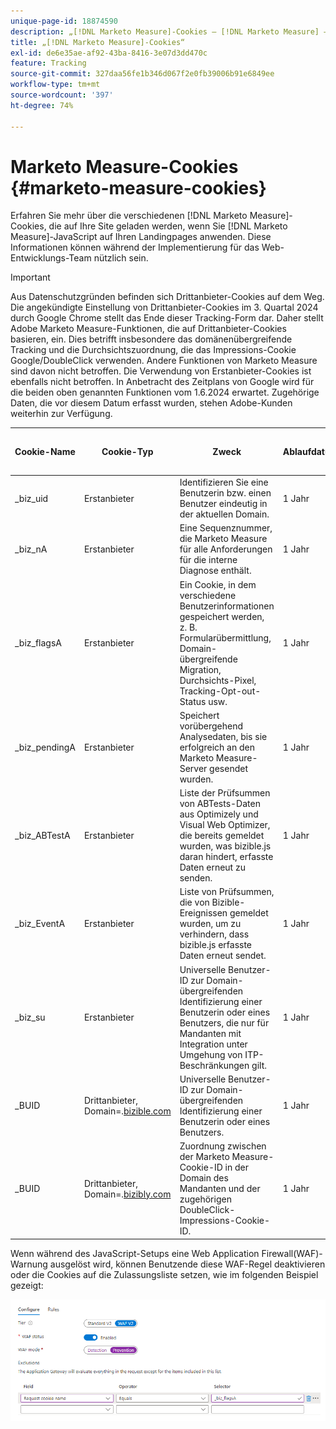 ```yaml
---
unique-page-id: 18874590
description: „[!DNL Marketo Measure]-Cookies – [!DNL Marketo Measure] – Produktdokumentation“
title: „[!DNL Marketo Measure]-Cookies“
exl-id: de6e35ae-af92-43ba-8416-3e07d3dd470c
feature: Tracking
source-git-commit: 327daa56fe1b346d067f2e0fb39006b91e6849ee
workflow-type: tm+mt
source-wordcount: '397'
ht-degree: 74%

---
```


# Marketo Measure-Cookies {#marketo-measure-cookies}

Erfahren Sie mehr über die verschiedenen [!DNL Marketo Measure]-Cookies, die auf Ihre Site geladen werden, wenn Sie [!DNL Marketo Measure]-JavaScript auf Ihren Landingpages anwenden. Diese Informationen können während der Implementierung für das Web-Entwicklungs-Team nützlich sein.

>[!IMPORTANT]
>
>Aus Datenschutzgründen befinden sich Drittanbieter-Cookies auf dem Weg. Die angekündigte Einstellung von Drittanbieter-Cookies im 3. Quartal 2024 durch Google Chrome stellt das Ende dieser Tracking-Form dar. Daher stellt Adobe Marketo Measure-Funktionen, die auf Drittanbieter-Cookies basieren, ein. Dies betrifft insbesondere das domänenübergreifende Tracking und die Durchsichtszuordnung, die das Impressions-Cookie Google/DoubleClick verwenden. Andere Funktionen von Marketo Measure sind davon nicht betroffen. Die Verwendung von Erstanbieter-Cookies ist ebenfalls nicht betroffen. In Anbetracht des Zeitplans von Google wird für die beiden oben genannten Funktionen vom 1.6.2024 erwartet. Zugehörige Daten, die vor diesem Datum erfasst wurden, stehen Adobe-Kunden weiterhin zur Verfügung.

<table>
<thead>
  <tr>
    <th>Cookie-Name</th>
    <th>Cookie-Typ</th>
    <th>Zweck</th>
    <th>Ablaufdatum</th>
    <th>Flag „Sicher“ gesetzt?<br></th>
    <th>Flag „Nur HTTP“ gesetzt?</th>
    <th>Cookie-Setzer</th>
  </tr>
</thead>
<tbody>
  <tr>
    <td>_biz_uid</td>
    <td>Erstanbieter</td>
    <td>Identifizieren Sie eine Benutzerin bzw. einen Benutzer eindeutig in der aktuellen Domain.</td>
    <td>1 Jahr</td>
    <td>Nein</td>
    <td>Nein</td>
    <td>bizible.js</td>
  </tr>
  <tr>
    <td>_biz_nA</td>
    <td>Erstanbieter</td>
    <td>Eine Sequenznummer, die Marketo Measure für alle Anforderungen für die interne Diagnose enthält.</td>
    <td>1 Jahr</td>
    <td>Nein</td>
    <td>Nein</td>
    <td>bizible.js</td>
  </tr>
  <tr>
    <td>_biz_flagsA</td>
    <td>Erstanbieter</td>
    <td>Ein Cookie, in dem verschiedene Benutzerinformationen gespeichert werden, z. B. Formularübermittlung, Domain-übergreifende Migration, Durchsichts-Pixel, Tracking-Opt-out-Status usw.</td>
    <td>1 Jahr</td>
    <td>Nein</td>
    <td>Nein</td>
    <td>bizible.js</td>
  </tr>
  <tr>
    <td>_biz_pendingA</td>
    <td>Erstanbieter</td>
    <td>Speichert vorübergehend Analysedaten, bis sie erfolgreich an den Marketo Measure-Server gesendet wurden.</td>
    <td>1 Jahr</td>
    <td>Nein</td>
    <td>Nein</td>
    <td>bizible.js</td>
  </tr>
  <tr>
    <td>_biz_ABTestA</td>
    <td>Erstanbieter</td>
    <td>Liste der Prüfsummen von ABTests-Daten aus Optimizely und Visual Web Optimizer, die bereits gemeldet wurden, was bizible.js daran hindert, erfasste Daten erneut zu senden.</td>
    <td>1 Jahr</td>
    <td>Nein</td>
    <td>Nein</td>
    <td>bizible.js</td>
  </tr>
  <tr>
    <td>_biz_EventA</td>
    <td>Erstanbieter</td>
    <td>Liste von Prüfsummen, die von Bizible-Ereignissen gemeldet wurden, um zu verhindern, dass bizible.js erfasste Daten erneut sendet.</td>
    <td>1 Jahr</td>
    <td>Nein</td>
    <td>Nein</td>
    <td>bizible.js</td>
  </tr>
  <tr>
    <td>_biz_su</td>
    <td>Erstanbieter</td>
    <td>Universelle Benutzer-ID zur Domain-übergreifenden Identifizierung einer Benutzerin oder eines Benutzers, die nur für Mandanten mit Integration unter Umgehung von ITP-Beschränkungen gilt.</td>
    <td>1 Jahr</td>
    <td>Ja</td>
    <td>Nein</td>
    <td>Edgecast</td>
  </tr>
  <tr>
    <td>_BUID</td>
    <td>Drittanbieter, Domain=.<a href="http://bizible.com/">bizible.com</a></td>
    <td>Universelle Benutzer-ID zur Domain-übergreifenden Identifizierung einer Benutzerin oder eines Benutzers.</td>
    <td>1 Jahr</td>
    <td>Ja</td>
    <td>Nein</td>
    <td>Edgecast</td>
  </tr>
  <tr>
    <td>_BUID</td>
    <td>Drittanbieter, Domain=.<a href="http://bizibly.com/">bizibly.com</a></td>
    <td>Zuordnung zwischen der Marketo Measure-Cookie-ID in der Domain des Mandanten und der zugehörigen DoubleClick-Impressions-Cookie-ID.</td>
    <td>1 Jahr</td>
    <td>Ja</td>
    <td>Nein</td>
    <td>Edgecast</td>
  </tr>
</tbody>
</table>

Wenn während des JavaScript-Setups eine Web Application Firewall(WAF)-Warnung ausgelöst wird, können Benutzende diese WAF-Regel deaktivieren oder die Cookies auf die Zulassungsliste setzen, wie im folgenden Beispiel gezeigt:

![](assets/marketo-measure-cookies-1.png)
